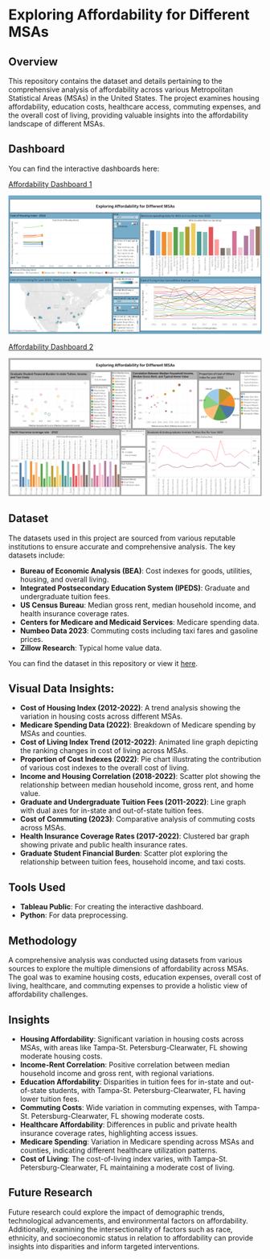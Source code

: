 # Exploring Affordability for Different MSAs

## Overview

This repository contains the dataset and details pertaining to the comprehensive analysis of affordability across various Metropolitan Statistical Areas (MSAs) in the United States. The project examines housing affordability, education costs, healthcare access, commuting expenses, and the overall cost of living, providing valuable insights into the affordability landscape of different MSAs.

## Dashboard

You can find the interactive dashboards here:

[Affordability Dashboard 1](https://public.tableau.com/views/ExploringAffordabilityfordifferentMSAs1/Dashboard1?:language=en-US&:sid=&:display_count=n&:origin=viz_share_link)

<img src="Dashboard1.png">

[Affordability Dashboard 2](https://public.tableau.com/views/ExploringAffordabilityfordifferentMSAs2/Dashboard2?:language=en-US&:sid=&:display_count=n&:origin=viz_share_link)

<img src="Dashboard2.png">

## Dataset

The datasets used in this project are sourced from various reputable institutions to ensure accurate and comprehensive analysis. The key datasets include:

- **Bureau of Economic Analysis (BEA)**: Cost indexes for goods, utilities, housing, and overall living.
- **Integrated Postsecondary Education System (IPEDS)**: Graduate and undergraduate tuition fees.
- **US Census Bureau**: Median gross rent, median household income, and health insurance coverage rates.
- **Centers for Medicare and Medicaid Services**: Medicare spending data.
- **Numbeo Data 2023**: Commuting costs including taxi fares and gasoline prices.
- **Zillow Research**: Typical home value data.

You can find the dataset in this repository or view it [here](./Data.xlsx).

## Visual Data Insights:

- **Cost of Housing Index (2012-2022)**: A trend analysis showing the variation in housing costs across different MSAs.
- **Medicare Spending Data (2022)**: Breakdown of Medicare spending by MSAs and counties.
- **Cost of Living Index Trend (2012-2022)**: Animated line graph depicting the ranking changes in cost of living across MSAs.
- **Proportion of Cost Indexes (2022)**: Pie chart illustrating the contribution of various cost indexes to the overall cost of living.
- **Income and Housing Correlation (2018-2022)**: Scatter plot showing the relationship between median household income, gross rent, and home value.
- **Graduate and Undergraduate Tuition Fees (2011-2022)**: Line graph with dual axes for in-state and out-of-state tuition fees.
- **Cost of Commuting (2023)**: Comparative analysis of commuting costs across MSAs.
- **Health Insurance Coverage Rates (2017-2022)**: Clustered bar graph showing private and public health insurance rates.
- **Graduate Student Financial Burden**: Scatter plot exploring the relationship between tuition fees, household income, and taxi costs.

## Tools Used

- **Tableau Public**: For creating the interactive dashboard.
- **Python**: For data preprocessing.


## Methodology

A comprehensive analysis was conducted using datasets from various sources to explore the multiple dimensions of affordability across MSAs. The goal was to examine housing costs, education expenses, overall cost of living, healthcare, and commuting expenses to provide a holistic view of affordability challenges.


## Insights
- **Housing Affordability**: Significant variation in housing costs across MSAs, with areas like Tampa-St. Petersburg-Clearwater, FL showing moderate housing costs.
- **Income-Rent Correlation**: Positive correlation between median household income and gross rent, with regional variations.
- **Education Affordability**: Disparities in tuition fees for in-state and out-of-state students, with Tampa-St. Petersburg-Clearwater, FL having lower tuition fees.
- **Commuting Costs**: Wide variation in commuting expenses, with Tampa-St. Petersburg-Clearwater, FL showing moderate costs.
- **Healthcare Affordability**: Differences in public and private health insurance coverage rates, highlighting access issues.
- **Medicare Spending**: Variation in Medicare spending across MSAs and counties, indicating different healthcare utilization patterns.
- **Cost of Living**: The cost-of-living index varies, with Tampa-St. Petersburg-Clearwater, FL maintaining a moderate cost of living.

## Future Research
Future research could explore the impact of demographic trends, technological advancements, and environmental factors on affordability. Additionally, examining the intersectionality of factors such as race, ethnicity, and socioeconomic status in relation to affordability can provide insights into disparities and inform targeted interventions.




